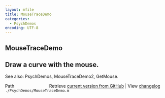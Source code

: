 ```yaml
---
layout: mfile
title: MouseTraceDemo
categories:
  - PsychDemos
encoding: UTF-8
---
```


MouseTraceDemo
----

Draw a curve with the mouse.
----

See also: PsychDemos, MouseTraceDemo2, GetMouse.


<div class="code_header" style="text-align:right;">
  <span style="float:left;">Path&nbsp;&nbsp;</span> <span class="counter">Retrieve <a href=
  "https://raw.github.com/Psychtoolbox-3/Psychtoolbox-3/beta/./PsychDemos/MouseTraceDemo.m">current version from GitHub</a> | View <a href=
  "https://github.com/Psychtoolbox-3/Psychtoolbox-3/commits/beta/./PsychDemos/MouseTraceDemo.m">changelog</a></span>
</div>
<div class="code">
  <code>./PsychDemos/MouseTraceDemo.m</code>
</div>
